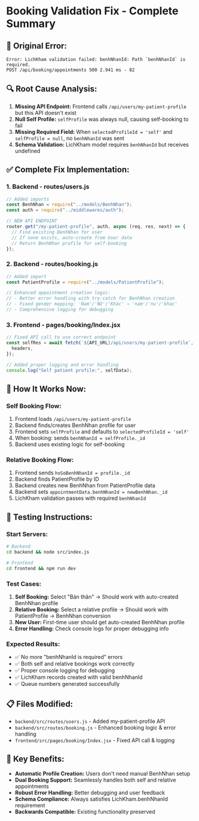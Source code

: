 # Booking Validation Fix - Complete Summary

## 🚨 **Original Error:**

```
Error: LichKham validation failed: benhNhanId: Path `benhNhanId` is required.
POST /api/booking/appointments 500 2.941 ms - 82
```

## 🔍 **Root Cause Analysis:**

1. **Missing API Endpoint:** Frontend calls `/api/users/my-patient-profile` but this API doesn't exist
2. **Null Self Profile:** `selfProfile` was always null, causing self-booking to fail
3. **Missing Required Field:** When `selectedProfileId = 'self'` and `selfProfile = null`, no `benhNhanId` was sent
4. **Schema Validation:** LichKham model requires `benhNhanId` but receives undefined

## ✅ **Complete Fix Implementation:**

### **1. Backend - routes/users.js**

```javascript
// Added imports
const BenhNhan = require("../models/BenhNhan");
const auth = require("../middlewares/auth");

// NEW API ENDPOINT
router.get("/my-patient-profile", auth, async (req, res, next) => {
  // Find existing BenhNhan for user
  // If none exists, auto-create from User data
  // Return BenhNhan profile for self-booking
});
```

### **2. Backend - routes/booking.js**

```javascript
// Added import
const PatientProfile = require("../models/PatientProfile");

// Enhanced appointment creation logic:
// - Better error handling with try-catch for BenhNhan creation
// - Fixed gender mapping: 'Nam'/'Nữ'/'Khác' → 'nam'/'nu'/'khac'
// - Comprehensive logging for debugging
```

### **3. Frontend - pages/booking/Index.jsx**

```javascript
// Fixed API call to use correct endpoint
const selfRes = await fetch(`${API_URL}/api/users/my-patient-profile`, {
  headers,
});

// Added proper logging and error handling
console.log("Self patient profile:", selfData);
```

## 🔧 **How It Works Now:**

### **Self Booking Flow:**

1. Frontend loads `/api/users/my-patient-profile`
2. Backend finds/creates BenhNhan profile for user
3. Frontend sets `selfProfile` and defaults to `selectedProfileId = 'self'`
4. When booking: sends `benhNhanId = selfProfile._id`
5. Backend uses existing logic for self-booking

### **Relative Booking Flow:**

1. Frontend sends `hoSoBenhNhanId = profile._id`
2. Backend finds PatientProfile by ID
3. Backend creates new BenhNhan from PatientProfile data
4. Backend sets `appointmentData.benhNhanId = newBenhNhan._id`
5. LichKham validation passes with required `benhNhanId`

## 🧪 **Testing Instructions:**

### **Start Servers:**

```bash
# Backend
cd backend && node src/index.js

# Frontend
cd frontend && npm run dev
```

### **Test Cases:**

1. **Self Booking:** Select "Bản thân" → Should work with auto-created BenhNhan profile
2. **Relative Booking:** Select a relative profile → Should work with PatientProfile → BenhNhan conversion
3. **New User:** First-time user should get auto-created BenhNhan profile
4. **Error Handling:** Check console logs for proper debugging info

### **Expected Results:**

- ✅ No more "benhNhanId is required" errors
- ✅ Both self and relative bookings work correctly
- ✅ Proper console logging for debugging
- ✅ LichKham records created with valid benhNhanId
- ✅ Queue numbers generated successfully

## 📋 **Files Modified:**

- `backend/src/routes/users.js` - Added my-patient-profile API
- `backend/src/routes/booking.js` - Enhanced booking logic & error handling
- `frontend/src/pages/booking/Index.jsx` - Fixed API call & logging

## 🎯 **Key Benefits:**

- **Automatic Profile Creation:** Users don't need manual BenhNhan setup
- **Dual Booking Support:** Seamlessly handles both self and relative appointments
- **Robust Error Handling:** Better debugging and user feedback
- **Schema Compliance:** Always satisfies LichKham.benhNhanId requirement
- **Backwards Compatible:** Existing functionality preserved
